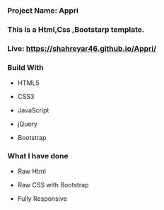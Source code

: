 
###  **Project Name:  Appri**
### **This is a Html,Css ,Bootstarp template.**
### Live:    https://shahreyar46.github.io/Appri/
### **Build With**

- HTML5

- CSS3
- JavaScript
- jQuery

- Bootstrap
### **What I have done**

- Raw Html

- Raw CSS with Bootstrap

- Fully Responsive
